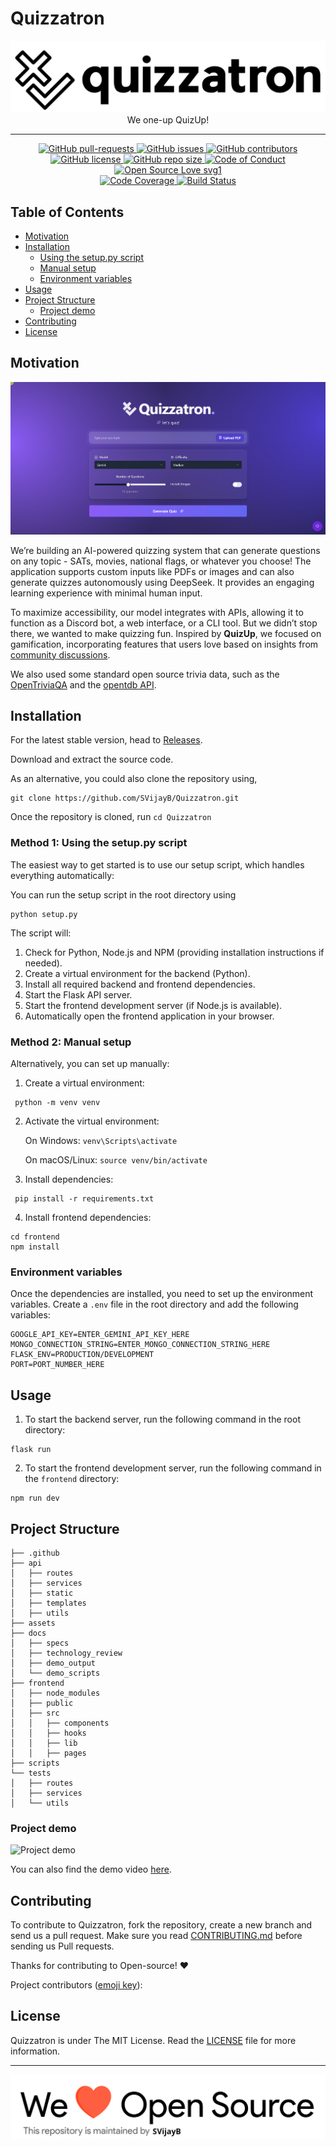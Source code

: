 # Quizzatron

<p align="center">
    <img src="assets/logo.png" alt="Logo" border="0">
    <br>We one-up QuizUp!

---

<p align="center">
    <a href="https://github.com/SVijayB/Quizzatron/pulls">
        <img src="https://img.shields.io/github/issues-pr/SVijayB/Quizzatron.svg?style=for-the-badge&amp;logo=opencollective" alt="GitHub pull-requests">
    </a>
<a href="https://github.com/SVijayB/Quizzatron/issues">
    <img src="https://img.shields.io/github/issues/SVijayB/Quizzatron.svg?style=for-the-badge&amp;logo=testcafe" alt="GitHub issues">
    </a>
<a href="https://github.com/SVijayB/Quizzatron/graphs/contributors">
    <img src="https://img.shields.io/github/contributors/SVijayB/Quizzatron.svg?style=for-the-badge&amp;logo=bandsintown" alt="GitHub contributors">
    </a>
<a href="https://github.com/SVijayB/Quizzatron/blob/master/LICENSE">
    <img src="https://img.shields.io/github/license/SVijayB/Quizzatron?style=for-the-badge&amp;logo=appveyor" alt="GitHub license">
    </a>
<a href="https://github.com/SVijayB/Quizzatron">
    <img src="https://img.shields.io/github/repo-size/SVijayB/Quizzatron?style=for-the-badge&amp;logo=git" alt="GitHub repo size">
    </a>
<a href="https://github.com/SVijayB/Quizzatron/blob/master/.github/CODE_OF_CONDUCT.md">
    <img src="https://img.shields.io/badge/code%20of-conduct-ff69b4.svg?style=for-the-badge&amp;logo=crowdsource" alt="Code of Conduct">
    </a>
<a href="https://github.com/SVijayB/Quizzatron/blob/master/.github/CONTRIBUTING.md">
    <img src="https://img.shields.io/static/v1?style=for-the-badge&amp;logo=opensourceinitiative&amp;label=Open&amp;message=Source%20%E2%9D%A4%EF%B8%8F&amp;color=blueviolet" alt="Open Source Love svg1">
    </a>
    <br>
<a href="https://codecov.io/gh/SVijayB/Quizzatron" > 
    <img src="https://img.shields.io/codecov/c/github/SVijayB/quizzatron?style=for-the-badge&logo=codecov" alt="Code Coverage"> 
    </a>
<a href="https://github.com/SVijayB/Quizzatron/actions">
    <img src="https://img.shields.io/github/actions/workflow/status/SVijayB/Quizzatron/ci-test.yml?style=for-the-badge&logo=github" alt="Build Status">
    </a>
</p>

## Table of Contents

-   [Motivation](#motivation)
-   [Installation](#installation)
    -   [Using the setup.py script](#method-1-using-the-setuppy-script)
    -   [Manual setup](#method-2-manual-setup)
    -   [Environment variables](#environment-variables)
-   [Usage](#usage)
-   [Project Structure](#project-structure)
    -   [Project demo](#project-demo)
-   [Contributing](#contributing)
-   [License](#license)

## Motivation

<!--- Insert product screenshot below --->

![alt text](assets/ss-1.png)

We’re building an AI-powered quizzing system that can generate questions on any topic - SATs, movies, national flags, or whatever you choose! The application supports custom inputs like PDFs or images and can also generate quizzes autonomously using DeepSeek. It provides an engaging learning experience with minimal human input.

To maximize accessibility, our model integrates with APIs, allowing it to function as a Discord bot, a web interface, or a CLI tool. But we didn’t stop there, we wanted to make quizzing fun. Inspired by **QuizUp**, we focused on gamification, incorporating features that users love based on insights from [community discussions](https://www.reddit.com/r/QuizUp/comments/1ahl958/what_the_hell_happened_to_quizup/).

We also used some standard open source trivia data, such as the [OpenTriviaQA](https://github.com/uberspot/OpenTriviaQA) and the [opentdb API](https://opentdb.com/).

## Installation

<!--- Provide instructions on installing the application --->

For the latest stable version, head to [Releases](https://github.com/SVijayB/Quizzatron/releases).

Download and extract the source code.

As an alternative, you could also clone the repository using,

```
git clone https://github.com/SVijayB/Quizzatron.git
```

Once the repository is cloned, run `cd Quizzatron`

### Method 1: Using the setup.py script

The easiest way to get started is to use our setup script, which handles everything automatically:

You can run the setup script in the root directory using

```
python setup.py
```

The script will:

1. Check for Python, Node.js and NPM (providing installation instructions if needed).
2. Create a virtual environment for the backend (Python).
3. Install all required backend and frontend dependencies.
4. Start the Flask API server.
5. Start the frontend development server (if Node.js is available).
6. Automatically open the frontend application in your browser.

### Method 2: Manual setup

Alternatively, you can set up manually:

1. Create a virtual environment:

```
 python -m venv venv
```

2. Activate the virtual environment:

    On Windows: `venv\Scripts\activate`

    On macOS/Linux: `source venv/bin/activate`

3. Install dependencies:

```
 pip install -r requirements.txt
```

4. Install frontend dependencies:

```
cd frontend
npm install
```

### Environment variables

Once the dependencies are installed, you need to set up the environment variables.
Create a `.env` file in the root directory and add the following variables:

```
GOOGLE_API_KEY=ENTER_GEMINI_API_KEY_HERE
MONGO_CONNECTION_STRING=ENTER_MONGO_CONNECTION_STRING_HERE
FLASK_ENV=PRODUCTION/DEVELOPMENT
PORT=PORT_NUMBER_HERE
```

## Usage

<!--- Provide instructions and examples for use. Include screenshots as needed. --->

1. To start the backend server, run the following command in the root directory:

```
flask run
```

2. To start the frontend development server, run the following command in the `frontend` directory:

```
npm run dev
```

## Project Structure

```
├── .github
├── api
│   ├── routes
│   ├── services
│   ├── static
│   ├── templates
│   ├── utils
├── assets
├── docs
│   ├── specs
│   ├── technology_review
│   ├── demo_output
│   └── demo_scripts
├── frontend
│   ├── node_modules
│   ├── public
│   ├── src
│   │   ├── components
│   │   ├── hooks
│   │   ├── lib
│   │   ├── pages
├── scripts
└── tests
│   ├── routes
│   ├── services
│   └── utils

```

### Project demo

![Project demo](https://media.giphy.com/media/v1.Y2lkPTc5MGI3NjExMTJlODMxMDg0ZWJjOGFmNTdjYzczZTMwZTIyNzM3YTExZWMxMzM2OCZjdD1n/wwg1suUiTbCY8H8vIA/giphy-downsized-large.gif)

You can also find the demo video [here](https://www.youtube.com/watch?v=dQw4w9WgXcQ).

## Contributing

To contribute to Quizzatron, fork the repository, create a new branch and send us a pull request. Make sure you read [CONTRIBUTING.md](https://github.com/SVijayB/Quizzatron/blob/master/.github/CONTRIBUTING.md) before sending us Pull requests.

Thanks for contributing to Open-source! ❤️

Project contributors ([emoji key](https://allcontributors.org/docs/en/emoji-key)):

<!-- ALL-CONTRIBUTORS-LIST:START - Do not remove or modify this section -->
<!-- prettier-ignore-start -->
<!-- markdownlint-disable -->

<!-- markdownlint-restore -->
<!-- prettier-ignore-end -->

<!-- ALL-CONTRIBUTORS-LIST:END -->

## License

Quizzatron is under The MIT License. Read the [LICENSE](https://github.com/SVijayB/Quizzatron/blob/master/LICENSE) file for more information.

---

<img src="assets/footercredits.png" width = "600px">
